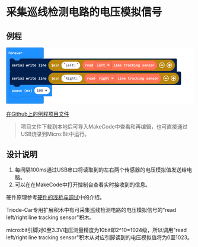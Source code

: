 # 采集巡线检测电路的电压模拟信号

## 例程

<div align=center>
<img src="../assets/Triode-car_read_LDR.png" width="600"/>
</div>

[在Github上的例程项目文件](https://github.com/Wind-stormger/Makecode/blob/master/microbit-Triode-car_read_LDR.hex)

> 项目文件下载到本地后可导入MakeCode中查看和再编辑，也可直接通过USB烧录到Micro:Bit中运行。

## 设计说明

1. 每间隔100ms通过USB串口将读取到的左右两个传感器的电压模拟值发送给电脑。
2. 可以在在MakeCode中打开控制台查看实时接收到的信息。

硬件原理参考[硬件的浅析与调试](../hardware/analysis&calibrate.html)中的介绍。

Triode-Car专用扩展积木中有可采集巡线检测电路的电压模拟信号的"read left/right line tracking sensor"积木。

micro:bit引脚对0至3.3V电压测量精度为10bit即2^10=1024级，所以调用"read left/right line tracking sensor"积木从对应引脚读到的电压模拟值将为0至1023。